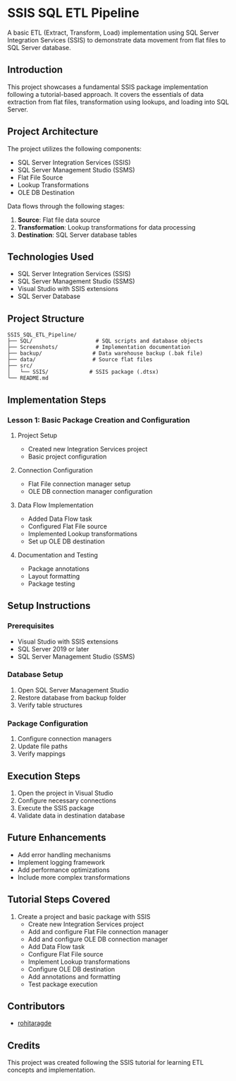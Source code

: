 # SSIS SQL ETL Pipeline

A basic ETL (Extract, Transform, Load) implementation using SQL Server Integration Services (SSIS) to demonstrate data movement from flat files to SQL Server database.

## Introduction

This project showcases a fundamental SSIS package implementation following a tutorial-based approach. It covers the essentials of data extraction from flat files, transformation using lookups, and loading into SQL Server.

## Project Architecture

The project utilizes the following components:
- SQL Server Integration Services (SSIS)
- SQL Server Management Studio (SSMS)
- Flat File Source
- Lookup Transformations
- OLE DB Destination

Data flows through the following stages:
1. **Source**: Flat file data source
2. **Transformation**: Lookup transformations for data processing
3. **Destination**: SQL Server database tables

## Technologies Used
- SQL Server Integration Services (SSIS)
- SQL Server Management Studio (SSMS)
- Visual Studio with SSIS extensions
- SQL Server Database

## Project Structure
```
SSIS_SQL_ETL_Pipeline/
├── SQL/                    # SQL scripts and database objects
├── Screenshots/            # Implementation documentation
├── backup/                # Data warehouse backup (.bak file)
├── data/                  # Source flat files
├── src/
│   └── SSIS/             # SSIS package (.dtsx)
└── README.md
```

## Implementation Steps

### Lesson 1: Basic Package Creation and Configuration

1. Project Setup
   - Created new Integration Services project
   - Basic project configuration

2. Connection Configuration
   - Flat File connection manager setup
   - OLE DB connection manager configuration

3. Data Flow Implementation
   - Added Data Flow task
   - Configured Flat File source
   - Implemented Lookup transformations
   - Set up OLE DB destination

4. Documentation and Testing
   - Package annotations
   - Layout formatting
   - Package testing

## Setup Instructions

### Prerequisites
- Visual Studio with SSIS extensions
- SQL Server 2019 or later
- SQL Server Management Studio (SSMS)

### Database Setup
1. Open SQL Server Management Studio
2. Restore database from backup folder
3. Verify table structures

### Package Configuration
1. Configure connection managers
2. Update file paths
3. Verify mappings

## Execution Steps
1. Open the project in Visual Studio
2. Configure necessary connections
3. Execute the SSIS package
4. Validate data in destination database

## Future Enhancements
- Add error handling mechanisms
- Implement logging framework
- Add performance optimizations
- Include more complex transformations

## Tutorial Steps Covered
1. Create a project and basic package with SSIS
   - Create new Integration Services project
   - Add and configure Flat File connection manager
   - Add and configure OLE DB connection manager
   - Add Data Flow task
   - Configure Flat File source
   - Implement Lookup transformations
   - Configure OLE DB destination
   - Add annotations and formatting
   - Test package execution

## Contributors
- [rohitaragde](https://github.com/rohitaragde)

## Credits
This project was created following the SSIS tutorial for learning ETL concepts and implementation.
